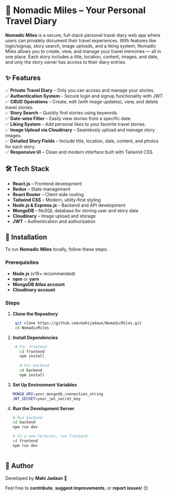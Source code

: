 # 🌄 Nomadic Miles – Your Personal Travel Diary  

**Nomadic Miles** is a secure, full-stack personal travel diary web app where users can privately document their travel experiences. With features like login/signup, story search, image uploads, and a liking system, Nomadic Miles allows you to create, view, and manage your travel memories — all in one place. Each story includes a title, location, content, images, and date, and only the story owner has access to their diary entries.  

## ✨ Features  

✅ **Private Travel Diary** – Only you can access and manage your stories.  
✅ **Authentication System** – Secure login and signup functionality with JWT.  
✅ **CRUD Operations** – Create, edit (with image updates), view, and delete travel stories.  
✅ **Story Search** – Quickly find stories using keywords.  
✅ **Date-wise Filter** – Easily view stories from a specific date.  
✅ **Liking System** – Add personal likes to your favorite travel stories.  
✅ **Image Upload via Cloudinary** – Seamlessly upload and manage story images.  
✅ **Detailed Story Fields** – Include title, location, date, content, and photos for each story.  
✅ **Responsive UI** – Clean and modern interface built with Tailwind CSS.  

## 🛠️ Tech Stack  

- **React.js** – Frontend development  
- **Redux** – State management  
- **React Router** – Client-side routing  
- **Tailwind CSS** – Modern, utility-first styling  
- **Node.js & Express.js** – Backend and API development  
- **MongoDB** – NoSQL database for storing user and story data  
- **Cloudinary** – Image upload and storage  
- **JWT** – Authentication and authorization  

## 🚀 Installation  

To run **Nomadic Miles** locally, follow these steps:

### Prerequisites  

- **Node.js** (v16+ recommended)  
- **npm** or **yarn**  
- **MongoDB Atlas account**  
- **Cloudinary account**  

### Steps  

1. **Clone the Repository**  
   ```sh
    git clone https://github.com/mahijadaun/NomadicMiles.git
    cd NomadicMiles
2. **Install Dependencies**
   ```sh
    # For frontend
      cd frontend
      npm install
      
      # For backend
      cd backend
      npm install

3. **Set Up Environment Variables**
   ```sh
   MONGO_URI=your_mongodb_connection_string
   JWT_SECRET=your_jwt_secret_key

4. **Run the Development Server**
   ```sh
   # Run backend
   cd backend
   npm run dev
   
   # In a new terminal, run frontend
   cd frontend
   npm run dev



## 👤 Author  

Developed by **Mahi Jadaun** 🚀  

Feel free to **contribute**, **suggest improvements**, or **report issues**! 😊  

